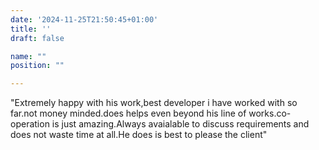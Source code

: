 ```yaml
---
date: '2024-11-25T21:50:45+01:00'
title: ''
draft: false

name: ""
position: ""

---
```


"Extremely happy with his work,best developer i have worked with so far.not money minded.does helps even beyond his line of works.co-operation is just amazing.Always avaialable to discuss requirements and does not waste time at all.He does is best to please the client"